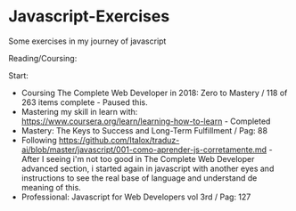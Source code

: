 # Javascript-Exercises
Some exercises in my journey of javascript

Reading/Coursing:

Start:

- Coursing The Complete Web Developer in 2018: Zero to Mastery / 118 of 263 items complete - Paused this.
- Mastering my skill in learn with: https://www.coursera.org/learn/learning-how-to-learn - Completed
- Mastery: The Keys to Success and Long-Term Fulfillment / Pag: 88
- Following https://github.com/Italox/traduz-ai/blob/master/javascript/001-como-aprender-js-corretamente.md - After I seeing i'm not too good in The Complete Web Developer advanced section, i started again in javascript with another eyes and instructions to see the real base of language and understand de meaning of this.
- Professional: Javascript for Web Developers vol 3rd / Pag: 127
